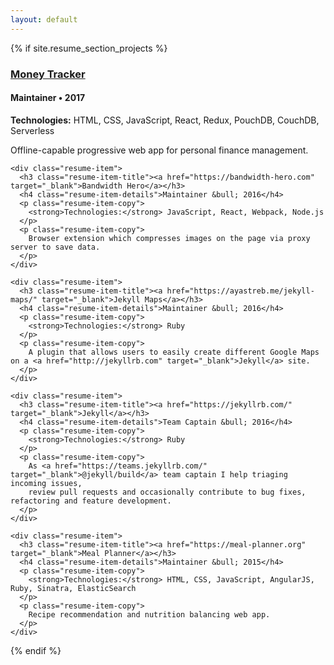 ```yaml
---
layout: default
---
```


<div class="wrapper">
  {% if site.resume_section_projects %}
  <!-- begin Projects -->
  <section class="content-section">
    <div class="resume-item">
      <h3 class="resume-item-title"><a href="https://moneytracker.cc" target="_blank">Money Tracker</a></h3>
      <h4 class="resume-item-details">Maintainer &bull; 2017</h4>
      <p class="resume-item-copy">
        <strong>Technologies:</strong> HTML, CSS, JavaScript, React, Redux, PouchDB, CouchDB, Serverless
      </p>
      <p class="resume-item-copy">
        Offline-capable progressive web app for personal finance management.
      </p>
    </div>

    <div class="resume-item">
      <h3 class="resume-item-title"><a href="https://bandwidth-hero.com" target="_blank">Bandwidth Hero</a></h3>
      <h4 class="resume-item-details">Maintainer &bull; 2016</h4>
      <p class="resume-item-copy">
        <strong>Technologies:</strong> JavaScript, React, Webpack, Node.js
      </p>
      <p class="resume-item-copy">
        Browser extension which compresses images on the page via proxy server to save data.
      </p>
    </div>

    <div class="resume-item">
      <h3 class="resume-item-title"><a href="https://ayastreb.me/jekyll-maps/" target="_blank">Jekyll Maps</a></h3>
      <h4 class="resume-item-details">Maintainer &bull; 2016</h4>
      <p class="resume-item-copy">
        <strong>Technologies:</strong> Ruby
      </p>
      <p class="resume-item-copy">
        A plugin that allows users to easily create different Google Maps on a <a href="http://jekyllrb.com" target="_blank">Jekyll</a> site.
      </p>
    </div>

    <div class="resume-item">
      <h3 class="resume-item-title"><a href="https://jekyllrb.com/" target="_blank">Jekyll</a></h3>
      <h4 class="resume-item-details">Team Captain &bull; 2016</h4>
      <p class="resume-item-copy">
        <strong>Technologies:</strong> Ruby
      </p>
      <p class="resume-item-copy">
        As <a href="https://teams.jekyllrb.com/" target="_blank">@jekyll/build</a> team captain I help triaging incoming issues,
        review pull requests and occasionally contribute to bug fixes, refactoring and feature development.
      </p>
    </div>

    <div class="resume-item">
      <h3 class="resume-item-title"><a href="https://meal-planner.org" target="_blank">Meal Planner</a></h3>
      <h4 class="resume-item-details">Maintainer &bull; 2015</h4>
      <p class="resume-item-copy">
        <strong>Technologies:</strong> HTML, CSS, JavaScript, AngularJS, Ruby, Sinatra, ElasticSearch
      </p>
      <p class="resume-item-copy">
        Recipe recommendation and nutrition balancing web app.
      </p>
    </div>

  </section>
  <!-- end Projects -->
  {% endif %}
</div>

